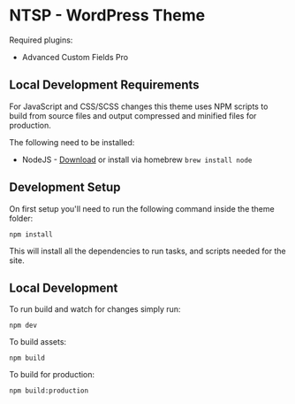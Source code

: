 # NTSP - WordPress Theme

Required plugins:

* Advanced Custom Fields Pro

## Local Development Requirements

For JavaScript and CSS/SCSS changes this theme uses NPM scripts to build from source files and output compressed and minified files for production.

The following need to be installed:

* NodeJS - [Download](https://nodejs.org/en/download/) or install via homebrew `brew install node`

## Development Setup

On first setup you'll need to run the following command inside the theme folder:

`npm install`

This will install all the dependencies to run tasks, and scripts needed for the site.

## Local Development

To run build and watch for changes simply run:

`npm dev`

To build assets:

`npm build`

To build for production:

`npm build:production`
